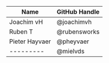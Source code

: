 
| Name      | GitHub Handle |
| --------- | ---------- |
| Joachim vH | @joachimvh |
| Ruben T | @rubensworks |
| Pieter Hayvaer | @pheyvaer |
| --------- | @mielvds |





